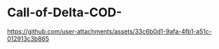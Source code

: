 # Call-of-Delta-COD-

https://github.com/user-attachments/assets/33c6b0d1-9afa-4fb1-a51c-012913c3b865
